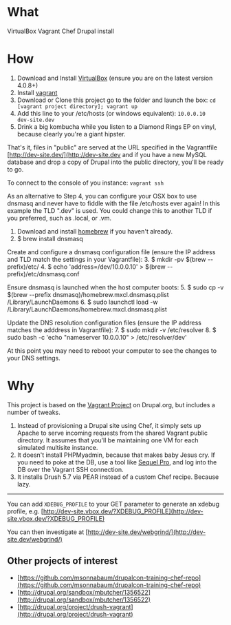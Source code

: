 # What
VirtualBox Vagrant Chef Drupal install


# How
1. Download and Install [VirtualBox](http://www.virtualbox.org/) (ensure you are on the latest version 4.0.8+)
2. Install [vagrant](http://vagrantup.com/v1/docs/getting-started/index.html)
3. Download or Clone this project go to the folder and launch the box:
    `cd [vagrant project directory];
    vagrant up`
4. Add this line to your /etc/hosts (or windows equivalent):
    `10.0.0.10        dev-site.dev`
5. Drink a big kombucha while you listen to a Diamond Rings EP on vinyl, because clearly you're a giant hipster.

That's it, files in "public" are served at the URL specified in the Vagrantfile [http://dev-site.dev/](http://dev-site.dev and if you have a new MySQL database and drop a copy of Drupal into the public directory, you'll be ready to go.

To connect to the console of you instance:
    `vagrant ssh` 

As an alternative to Step 4, you can configure your OSX box to use dnsmasq and never have to fiddle with the file /etc/hosts ever again! In this example the TLD ".dev" is used. You could change this to another TLD if you preferred, such as .local, or .vm.

1. Download and install [homebrew](http://brew.sh) if you haven't already. 
2. $ brew install dnsmasq

Create and configure a dnsmasq configuration file (ensure the IP address and TLD match the settings in your Vagrantfile):
3. $ mkdir -pv $(brew --prefix)/etc/
4. $ echo 'address=/dev/10.0.0.10' > $(brew --prefix)/etc/dnsmasq.conf

Ensure dnsmasq is launched when the host computer boots:
5. $ sudo cp -v $(brew --prefix dnsmasq)/homebrew.mxcl.dnsmasq.plist /Library/LaunchDaemons
6. $ sudo launchctl load -w /Library/LaunchDaemons/homebrew.mxcl.dnsmasq.plist

Update the DNS resolution configuration files (ensure the IP address matches the adddress in Vagrantfile):
7. $ sudo mkdir -v /etc/resolver
8. $ sudo bash -c 'echo "nameserver 10.0.0.10" > /etc/resolver/dev'

At this point you may need to reboot your computer to see the changes to your DNS settings.
 
# Why
This project is based on the [Vagrant Project](http://drupal.org/project/vagrant) on Drupal.org, but includes a number of tweaks.

1. Instead of provisioning a Drupal site using Chef, it simply sets up Apache to serve incoming requests from the shared Vagrant public directory. It assumes that you'll be maintaining one VM for each simulated multisite instance.
2. It doesn't install PHPMyadmin, because that makes baby Jesus cry. If you need to poke at the DB, use a tool like [Sequel Pro](http://www.sequelpro.com/), and log into the DB over the Vagrant SSH connection.
3. It installs Drush 5.7 via PEAR instead of a custom Chef recipe. Because lazy.

--------

You can add `XDEBUG_PROFILE` to your GET parameter to generate an xdebug profile, e.g. [http://dev-site.vbox.dev/?XDEBUG_PROFILE](http://dev-site.vbox.dev/?XDEBUG_PROFILE)

You can then investigate at [http://dev-site.dev/webgrind/](http://dev-site.dev/webgrind/)


## Other projects of interest

*  [https://github.com/msonnabaum/drupalcon-training-chef-repo](https://github.com/msonnabaum/drupalcon-training-chef-repo)
*  [http://drupal.org/sandbox/mbutcher/1356522](http://drupal.org/sandbox/mbutcher/1356522)
*  [http://drupal.org/project/drush-vagrant](http://drupal.org/project/drush-vagrant)

